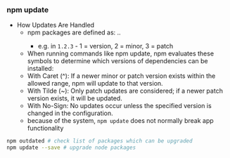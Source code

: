 ### npm update

- How Updates Are Handled
  - npm packages are defined as: <version>.<minor>.<patch>
    - e.g. in `1.2.3` - 1 = version, 2 = minor, 3 = patch
  - When running commands like npm update, npm evaluates these symbols to determine which versions of dependencies can be installed:
  - With Caret (^): If a newer minor or patch version exists within the allowed range, npm will update to that version.
  - With Tilde (~): Only patch updates are considered; if a newer patch version exists, it will be updated.
  - With No-Sign: No updates occur unless the specified version is changed in the configuration.
  - because of the system, `npm update` does not normally break app functionality

```bash
npm outdated # check list of packages which can be upgraded
npm update --save # upgrade node packages
```
